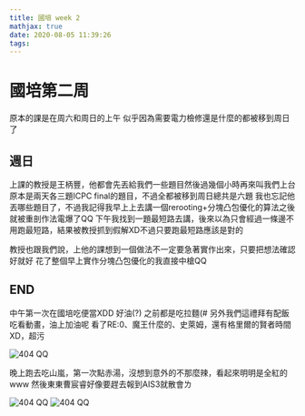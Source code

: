 ```yaml
---
title: 國培 week 2
mathjax: true
date: 2020-08-05 11:39:26
tags:
---
```

# 國培第二周
原本的課是在周六和周日的上午
似乎因為需要電力檢修還是什麼的都被移到周日了

## 週日
上課的教授是王柄豐，他都會先丟給我們一些題目然後過幾個小時再來叫我們上台
原本是兩天各三題ICPC final的題目，不過全都被移到周日總共是六題
我也忘記他丟哪些題目了，不過我記得我早上上去講一個rerooting+分塊凸包優化的算法之後就被重剖作法電爆了QQ
下午我找到一題最短路去講，後來以為只會經過一條邊不用跑最短路，結果被教授抓到假解XD不過只要跑最短路應該是對的

教授也跟我們說，上他的課想到一個做法不一定要急著實作出來，只要把想法確認好就好
花了整個早上實作分塊凸包優化的我直接中槍QQ

## END
中午第一次在國培吃便當XDD 好油(?)
之前都是吃拉麵(#
另外我們這禮拜有配飯吃看動畫，油上加油呢
看了RE:0、魔王什麼的、史萊姆，還有格里爾的賢者時間XD，超污

![404 QQ](/images/TOI-2020-7-26-weekend/emilia.JPG)

晚上跑去吃山嵐，第一次點赤湯，沒想到意外的不那麼辣，看起來明明是全紅的www
然後東東曹宸睿好像要趕去報到AIS3就散會ㄌ

![404 QQ](/images/TOI-2020-7-26-weekend/ramen.JPG)
![404 QQ](/images/TOI-2020-7-26-weekend/eat.JPG)
